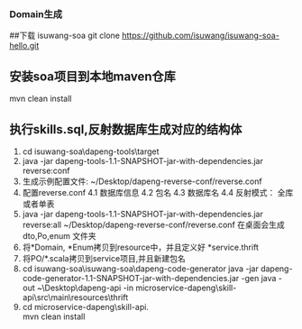### Domain生成

##下载 isuwang-soa
git clone https://github.com/isuwang/isuwang-soa-hello.git

## 安装soa项目到本地maven仓库
mvn clean install

## 执行skills.sql,反射数据库生成对应的结构体
1. cd isuwang-soa\dapeng-tools\target
2. java -jar dapeng-tools-1.1-SNAPSHOT-jar-with-dependencies.jar reverse:conf
3. 生成示例配置文件:  ~/Desktop/dapeng-reverse-conf/reverse.conf
4. 配置reverse.conf
   4.1 数据库信息
   4.2 包名
   4.3 数据库名
   4.4 反射模式： 全库或者单表
5. java -jar dapeng-tools-1.1-SNAPSHOT-jar-with-dependencies.jar reverse:all ~/Desktop/dapeng-reverse-conf/reverse.conf
   在桌面会生成  dto,Po,enum 文件夹
6. 将*Domain, *Enum拷贝到resource中，并且定义好 *service.thrift
7. 将PO/*.scala拷贝到service项目,并且新建包名
8.  cd isuwang-soa\isuwang-soa\dapeng-code-generator
   java -jar dapeng-code-generator-1.1-SNAPSHOT-jar-with-dependencies.jar -gen java -out ~\Desktop\dapeng-api -in microservice-dapeng\skill-api\src\main\resources\thrift
9.  cd microservice-dapeng\skill-api.    
     mvn clean install







